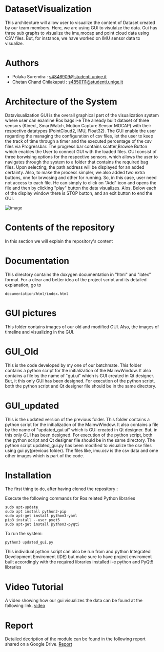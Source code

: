 # DatasetVisualization
This architecture will allow user to visualize the content of Dataset created by our team members.
Here, we are using GUI to visulaize the data. Gui has three sub graphs to visualize the imu,mocap and point cloud data using CSV files.
But, for instance, we have worked on IMU sensor data to visualize.

# Authors 
* Polaka Surendra : s4846909@studenti.unige.it
* Chetan Chand Chilakapati   : s4850111@studenti.unige.it

# Architecture of the System

Datavisualization GUI is the overall graphical part of the visualization system where user can examine Ros bags i-e The already built dataset of three sensors (Kinect, SmartWatch, Motion Capture Sensor MOCAP) with their respective datatypes (PointCloud2, IMU, Float32). The GUI enable the user regarding the managing the configuration of csv files, let the user to keep the track of time through a timer and the executed percentage of the csv files via Progressbar. The progress bar contains scatter,Browse Button  which enables the User to connect GUI with the loaded  files.  GUI consist of three borwising options for the respective sensors, which allows the user to navigates through the system to a folder that contains the required bag files. Upon selecting, the path address will be displayed for an added certainty. Also, to make the process simpler, we also added two extra buttons, one for brwosing and other for running. So, in this case, user need not access to each file. He can simply to click on "Add" icon and opens the file and then by clicking "play" button the data visualizes. Alos, Below each of the display window there is STOP button, and an exit button to end the GUI.


![image](https://user-images.githubusercontent.com/62186578/125333672-ceb53800-e34a-11eb-9af9-1827498895db.png)

# Contents of the repository
In this section we will explain the repository's content

# Documentation

This directory contains the doxygen documentation in "html" and "latex" format. For a clear and better idea of the project script and its detailed explanation, go to
```
documentation/html/index.html

```
# GUI pictures
This folder contains images of our old and modified GUI. Also, the images of timeline and visualizing in the GUI.

# GUI_Old
This is the code developed by my one of our batchmate. This folder contains a python script for the initialization of the MainwWindow. It also contains a file by the name of "gui.ui" which is GUI created in Qt designer. But, it this only GUI has been designed. For execution of the python script, both the python script and Qt designer file should be in the same directory. 

# GUI_updated
This is the updated version of the previous folder. This folder contains a python script for the initialization of the MainwWindow. It also contains a file by the name of "updated_gui.ui" which is GUI created in Qt designer. But, in this only GUI has been designed. For execution of the python script, both the python script and Qt designer file should be in the same directory. The python script updated_gui.py has been modified to visualize the csv files using gui.py(previous folder). The files like, imu.csv is the csv data and ome other images which is  part of the code.

# Installation


The first thing to do, after having cloned the repository :

Execute the following commands for Ros related Python libraries

```
sudo apt-update
sudo apt install python3-pip
sudo apt-get install python3-yaml	
pip3 install --user pyqt5
sudo apt-get install python3-pyqt5
```

To run the system:

```
python3 updated_gui.py
```
This individual python script can also be run from and python Integrated Development Enviroment (IDE) but make sure to have project enviroment built accordingly with the required libraries installed i-e python and PyQt5 libraries

# Video Tutorial

A video showing how our gui visualizes the data can be found at the following link.
[video](https://github.com/SofarGroup13/real_time_dataVisualization/blob/master/visualization_video.mp4)



# Report

Detailed decription of the module can be found in the following report shared on a Google Drive.
[Report](https://github.com/SofarGroup13/dataset_visualization/blob/master/video.mp4)

